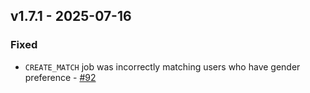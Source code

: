 ## v1.7.1 - 2025-07-16

### Fixed
* `CREATE_MATCH` job was incorrectly matching users who have gender preference - [#92](https://github.com/chat-roulettte/chat-roulette/pull/92)

